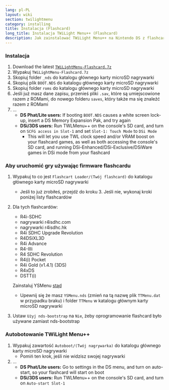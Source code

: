 ```yaml
---
lang: pl-PL
layout: wiki
section: twilightmenu
category: installing
title: Instalacja (Flashcard)
long_title: Instalacja TWiLight Menu++ (Flashcard)
description: Jak zainstalować TWiLight Menu++ na Nintendo DS z flashcard
---
```


### Instalacja
1. Download the latest [`TWiLightMenu-Flashcard.7z`](https://github.com/DS-Homebrew/TWiLightMenu/releases/latest/download/TWiLightMenu-Flashcard.7z)
1. Wypakuj `TWiLightMenu-Flashcard.7z`
1. Skopiuj folder `_nds` do katalogu głównego karty microSD nagrywarki
1. Skopiuj plik `BOOT.NDS` do katalogu głównego karty microSD nagrywarki
1. Skopiuj folder `roms` do katalogu głównego karty microSD nagrywarki
1. Jeśli już masz dane zapisu, przenieś pliki `.sav`, które są umiejscowione razem z ROMami, do nowego folderu `saves`, który także ma się znaleźć razem z ROMami
1. ...
   - **DS Phat/Lite users:** If booting `BOOT.NDS` causes a white screen lock-up, insert a DS Memory Expansion Pak, and try again
   - **DSi/3DS users:** Run TWLMenu++ on the console's SD card, and turn on `SCFG access in Slot-1` and set `Slot-1: Touch Mode` to `DSi Mode`
      - This will let you use TWL clock speed and/or VRAM boost on your flashcard games, as well as both accessing the console's SD card, and running DSi-Enhanced/DSi-Exclusive/DSiWare games in DSi mode from your flashcard

### Aby uruchomić gry używając firmware flashcardu
1. Wypakuj to co jest `Flashcart Loader/(Twój flashcard)` do katalogu głównego karty microSD nagrywarki
   - Jeśli to już zrobiłeś, przejdź do kroku 3. Jeśli nie, wykonaj kroki poniżej listy flashcardów

1. Dla tych flashcardów:
   - R4i-SDHC
   - nagrywarki r4isdhc.com
   - nagrywarki r4isdhc.hk
   - R4i SDHC Upgrade Revolution
   - R4DSiXL3D
   - R4i Advance
   - R4-IIIi
   - R4 SDHC Revolution
   - R4(i) Pocket
   - R4i Gold (v1.4.1) (3DS)
   - R4xDS
   - DSTT(i)

   Zainstaluj YSMenu [stąd](https://gbatemp.net/threads/retrogamefan-updates-releases.267243/)
      - Upewnij się że masz `YSMenu.nds` (zmień na tą nazwę plik `TTMenu.dat` w przypadku braku) i folder `TTMenu` w katalogu głównym karty microSD nagrywarki
1. Ustaw `Użyj nds-bootstrap` na `Nie`, żeby oprogramowanie flashcard było używane zamiast nds-bootstrap

### Autobotowanie TWiLight Menu++
1. Wypakuj zawartość `Autoboot/(Twój nagrywarka)` do katalogu głównego karty microSD nagrywarki
   - Pomiń ten krok, jeśli nie widzisz swojej nagrywarki
1. ...
   - **DS Phat/Lite users:** Go to settings in the DS menu, and turn on auto-start, so your flashcard will start on boot
   - **DSi/3DS users:** Run TWLMenu++ on the console's SD card, and turn on `Auto-start Slot-1`
